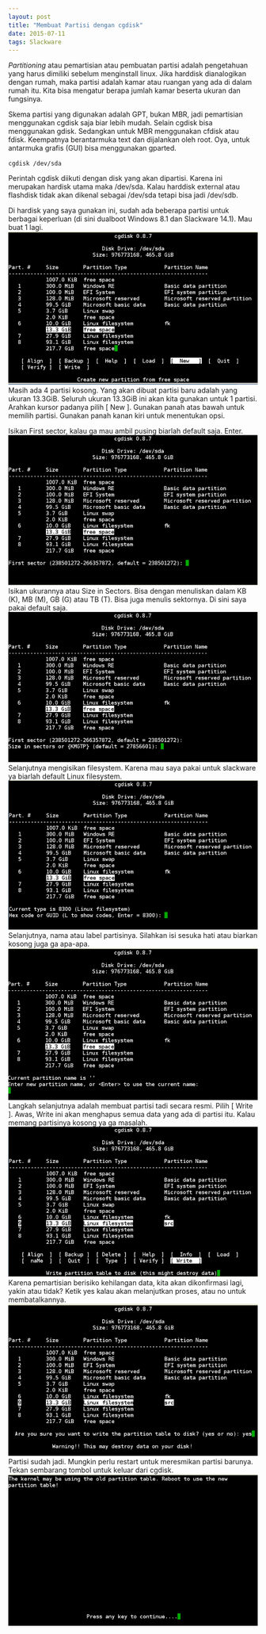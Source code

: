 ```yaml
---
layout: post
title: "Membuat Partisi dengan cgdisk"
date: 2015-07-11
tags: Slackware
---
```

_Partitioning_ atau pemartisian atau pembuatan partisi adalah pengetahuan yang harus dimiliki sebelum menginstall linux. Jika harddisk dianalogikan dengan rumah, maka partisi adalah kamar atau ruangan yang ada di dalam rumah itu. Kita bisa mengatur berapa jumlah kamar beserta ukuran dan fungsinya.

Skema partisi yang digunakan adalah GPT, bukan MBR, jadi pemartisian menggunakan cgdisk saja biar lebih mudah. Selain cgdisk bisa menggunakan gdisk. Sedangkan untuk MBR menggunakan cfdisk atau fdisk. Keempatnya berantarmuka text dan dijalankan oleh root. Oya, untuk antarmuka grafis (GUI) bisa menggunakan gparted.

```
cgdisk /dev/sda
```

Perintah cgdisk diikuti dengan disk yang akan dipartisi. Karena ini merupakan hardisk utama maka /dev/sda. Kalau harddisk external atau flashdisk tidak akan dikenal sebagai /dev/sda tetapi bisa jadi /dev/sdb.

Di hardisk yang saya gunakan ini, sudah ada beberapa partisi untuk berbagai keperluan (di sini dualboot Windows 8.1 dan Slackware 14.1). Mau buat 1 lagi.
![](/gambar/cgdisk-01.png)
Masih ada 4 partisi kosong. Yang akan dibuat partisi baru adalah yang ukuran 13.3GiB. Seluruh ukuran 13.3GiB ini akan kita gunakan untuk 1 partisi. Arahkan kursor padanya pilih [ New ]. Gunakan panah atas bawah untuk memilih partisi. Gunakan panah kanan kiri untuk menentukan opsi.

Isikan First sector, kalau ga mau ambil pusing biarlah default saja. Enter.
![](/gambar/cgdisk-02.png)
Isikan ukurannya atau Size in Sectors. Bisa dengan menuliskan dalam KB (K), MB (M), GB (G) atau TB (T). Bisa juga menulis sektornya. Di sini saya pakai default saja.
![](gambar/cgdisk-03.png)
Selanjutnya mengisikan filesystem. Karena mau saya pakai untuk slackware ya biarlah default Linux filesystem.
![](/gambar/cgdisk-04.png)
Selanjutnya, nama atau label partisinya. Silahkan isi sesuka hati atau biarkan kosong juga ga apa-apa.
![](/gambar/cgdisk-05.png)
Langkah selanjutnya adalah membuat partisi tadi secara resmi. Pilih [ Write ]. Awas, Write ini akan menghapus semua data yang ada di partisi itu. Kalau memang partisinya kosong ya ga masalah.
![](/gambar/cgdisk-06.png)
Karena pemartisian berisiko kehilangan data, kita akan dikonfirmasi lagi, yakin atau tidak? Ketik yes kalau akan melanjutkan proses, atau no untuk membatalkannya.
![](/gambar/cgdisk-07.png)
Partisi sudah jadi. Mungkin perlu restart untuk meresmikan partisi barunya. Tekan sembarang tombol untuk keluar dari cgdisk.
![](/gambar/cgdisk-08.png)

 
